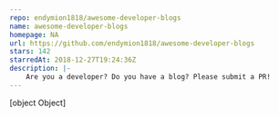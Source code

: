 ```yaml
---
repo: endymion1818/awesome-developer-blogs
name: awesome-developer-blogs
homepage: NA
url: https://github.com/endymion1818/awesome-developer-blogs
stars: 142
starredAt: 2018-12-27T19:24:36Z
description: |-
    Are you a developer? Do you have a blog? Please submit a PR!
---
```


[object Object]
